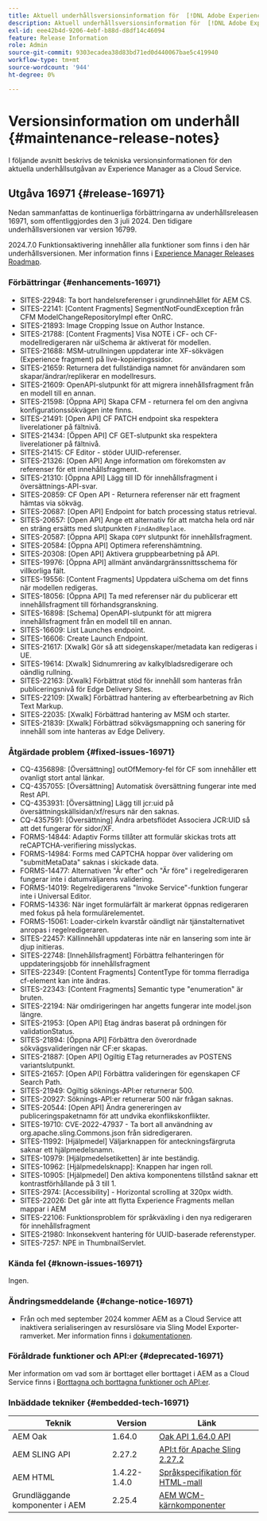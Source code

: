 ```yaml
---
title: Aktuell underhållsversionsinformation för  [!DNL Adobe Experience Manager] as a Cloud Service.
description: Aktuell underhållsversionsinformation för  [!DNL Adobe Experience Manager] as a Cloud Service.
exl-id: eee42b4d-9206-4ebf-b88d-d8df14c46094
feature: Release Information
role: Admin
source-git-commit: 9303ecadea38d83bd71ed0d440067bae5c419940
workflow-type: tm+mt
source-wordcount: '944'
ht-degree: 0%

---
```


# Versionsinformation om underhåll {#maintenance-release-notes}

I följande avsnitt beskrivs de tekniska versionsinformationen för den aktuella underhållsutgåvan av Experience Manager as a Cloud Service.

## Utgåva 16971 {#release-16971}

Nedan sammanfattas de kontinuerliga förbättringarna av underhållsreleasen 16971, som offentliggjordes den 3 juli 2024. Den tidigare underhållsversionen var version 16799.

2024.7.0 Funktionsaktivering innehåller alla funktioner som finns i den här underhållsversionen. Mer information finns i [Experience Manager Releases Roadmap](https://experienceleague.adobe.com/en/docs/experience-manager-release-information/aem-release-updates/update-releases-roadmap).

### Förbättringar {#enhancements-16971}

* SITES-22948: Ta bort handelsreferenser i grundinnehållet för AEM CS.
* SITES-22141: [Content Fragments] SegmentNotFoundException från CFM ModelChangeRepositoryImpl efter OnRC.
* SITES-21893: Image Cropping Issue on Author Instance.
* SITES-21788: [Content Fragments] Visa NOTE i CF- och CF-modellredigeraren när uiSchema är aktiverat för modellen.
* SITES-21688: MSM-utrullningen uppdaterar inte XF-sökvägen (Experience fragment) på live-kopieringssidor.
* SITES-21659: Returnera det fullständiga namnet för användaren som skapar/ändrar/replikerar en modellresurs.
* SITES-21609: OpenAPI-slutpunkt för att migrera innehållsfragment från en modell till en annan.
* SITES-21598: [Öppna API] Skapa CFM - returnera fel om den angivna konfigurationssökvägen inte finns.
* SITES-21491: [Open API] CF PATCH endpoint ska respektera liverelationer på fältnivå.
* SITES-21434: [Öppen API] CF GET-slutpunkt ska respektera liverelationer på fältnivå.
* SITES-21415: CF Editor - stöder UUID-referenser.
* SITES-21326: [Open API] Ange information om förekomsten av referenser för ett innehållsfragment.
* SITES-21310: [Öppna API] Lägg till ID för innehållsfragment i översättnings-API-svar.
* SITES-20859: CF Open API - Returnera referenser när ett fragment hämtas via sökväg.
* SITES-20687: [Open API] Endpoint for batch processing status retrieval.
* SITES-20657: [Open API] Ange ett alternativ för att matcha hela ord när en sträng ersätts med slutpunkten `FindAndReplace`.
* SITES-20587: [Öppna API] Skapa `COPY` slutpunkt för innehållsfragment.
* SITES-20584: [Öppna API] Optimera referenshämtning.
* SITES-20308: [Open API] Aktivera gruppbearbetning på API.
* SITES-19976: [Öppna API] allmänt användargränssnittsschema för villkorliga fält.
* SITES-19556: [Content Fragments] Uppdatera uiSchema om det finns när modellen redigeras.
* SITES-18056: [Öppna API] Ta med referenser när du publicerar ett innehållsfragment till förhandsgranskning.
* SITES-16898: [Schema] OpenAPI-slutpunkt för att migrera innehållsfragment från en modell till en annan.
* SITES-16609: List Launches endpoint.
* SITES-16606: Create Launch Endpoint.
* SITES-21617: [Xwalk] Gör så att sidegenskaper/metadata kan redigeras i UE.
* SITES-19614: [Xwalk] Sidnumrering av kalkylbladsredigerare och oändlig rullning.
* SITES-22163: [Xwalk] Förbättrat stöd för innehåll som hanteras från publiceringsnivå för Edge Delivery Sites.
* SITES-22109: [Xwalk] Förbättrad hantering av efterbearbetning av Rich Text Markup.
* SITES-22035: [Xwalk] Förbättrad hantering av MSM och starter.
* SITES-21839: [Xwalk] Förbättrad sökvägsmappning och sanering för innehåll som inte hanteras av Edge Delivery.

### Åtgärdade problem {#fixed-issues-16971}

* CQ-4356898: [Översättning] outOfMemory-fel för CF som innehåller ett ovanligt stort antal länkar.
* CQ-4357055: [Översättning] Automatisk översättning fungerar inte med Rest API.
* CQ-4353931: [Översättning] Lägg till jcr:uid på översättningskällsidan/xf/resurs när den saknas.
* CQ-4357591: [Översättning] Ändra arbetsflödet Associera JCR:UID så att det fungerar för sidor/XF.
* FORMS-14844: Adaptiv Forms tillåter att formulär skickas trots att reCAPTCHA-verifiering misslyckas.
* FORMS-14984: Forms med CAPTCHA hoppar över validering om &quot;submitMetaData&quot; saknas i skickade data.
* FORMS-14477: Alternativen &quot;Är efter&quot; och &quot;Är före&quot; i regelredigeraren fungerar inte i datumväljarens validering.
* FORMS-14019: Regelredigerarens &quot;Invoke Service&quot;-funktion fungerar inte i Universal Editor.
* FORMS-14336: När inget formulärfält är markerat öppnas redigeraren med fokus på hela formulärelementet.
* FORMS-15061: Loader-cirkeln kvarstår oändligt när tjänstalternativet anropas i regelredigeraren.
* SITES-22457: Källinnehåll uppdateras inte när en lansering som inte är djup initieras.
* SITES-22748: [Innehållsfragment] Förbättra felhanteringen för uppdateringsjobb för innehållsfragment
* SITES-22349: [Content Fragments] ContentType för tomma flerradiga cf-element kan inte ändras.
* SITES-22343: [Content Fragments] Semantic type &quot;enumeration&quot; är bruten.
* SITES-22194: När omdirigeringen har angetts fungerar inte model.json längre.
* SITES-21953: [Open API] Etag ändras baserat på ordningen för validationStatus.
* SITES-21894: [Öppna API] Förbättra den överordnade sökvägsvalideringen när CF:er skapas.
* SITES-21887: [Open API] Ogiltig ETag returnerades av POSTENS variantslutpunkt.
* SITES-21657: [Open API] Förbättra valideringen för egenskapen CF Search Path.
* SITES-21949: Ogiltig söknings-API:er returnerar 500.
* SITES-20927: Söknings-API:er returnerar 500 när frågan saknas.
* SITES-20544: [Open API] Ändra genereringen av publiceringspaketnamn för att undvika ekonflikskonflikter.
* SITES-19710: CVE-2022-47937 - Ta bort all användning av org.apache.sling.Commons.json från sidredigeraren.
* SITES-11992: [Hjälpmedel] Väljarknappen för anteckningsfärgruta saknar ett hjälpmedelsnamn.
* SITES-10979: [Hjälpmedelsetiketten] är inte beständig.
* SITES-10962: [Hjälpmedelsknapp]: Knappen har ingen roll.
* SITES-10905: [Hjälpmedel] Den aktiva komponentens tillstånd saknar ett kontrastförhållande på 3 till 1.
* SITES-2974: [Accessibility] - Horizontal scrolling at 320px width.
* SITES-22026: Det går inte att flytta Experience Fragments mellan mappar i AEM
* SITES-22106: Funktionsproblem för språkväxling i den nya redigeraren för innehållsfragment
* SITES-21980: Inkonsekvent hantering för UUID-baserade referenstyper.
* SITES-7257: NPE in ThumbnailServlet.

### Kända fel {#known-issues-16971}

Ingen.

### Ändringsmeddelande {#change-notice-16971}

* Från och med september 2024 kommer AEM as a Cloud Service att inaktivera serialiseringen av resurslösare via Sling Model Exporter-ramverket. Mer information finns i [dokumentationen](/help/implementing/developing/hybrid/disallow-the-serialization-of-resourceresolvers-via-sling-model-exporter.md).

### Föråldrade funktioner och API:er {#deprecated-16971}

Mer information om vad som är borttaget eller borttaget i AEM as a Cloud Service finns i [Borttagna och borttagna funktioner och API:er](/help/release-notes/deprecated-removed-features.md).

### Inbäddade tekniker {#embedded-tech-16971}

| Teknik | Version | Länk |
|---|---|---|
| AEM Oak | 1.64.0 | [Oak API 1.64.0 API](https://www.javadoc.io/doc/org.apache.jackrabbit/oak-api/1.64.0/index.html) |
| AEM SLING API | 2.27.2 | [API:t för Apache Sling 2.27.2 ](https://www.javadoc.io/doc/org.apache.sling/org.apache.sling.api/latest/index.html) |
| AEM HTML | 1.4.22-1.4.0 | [Språkspecifikation för HTML-mall](https://github.com/adobe/htl-spec) |
| Grundläggande komponenter i AEM | 2.25.4 | [AEM WCM-kärnkomponenter](https://github.com/adobe/aem-core-wcm-components) |
